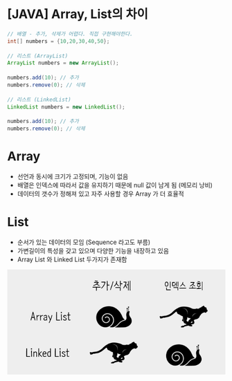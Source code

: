 # [JAVA] Array, List의 차이

```java
// 배열 - 추가, 삭제가 어렵다. 직접 구현해야한다.
int[] numbers = {10,20,30,40,50};

// 리스트 (ArrayList)
ArrayList numbers = new ArrayList();

numbers.add(10); // 추가
numbers.remove(0); // 삭제

// 리스트 (LinkedList)
LinkedList numbers = new LinkedList();

numbers.add(10); // 추가
numbers.remove(0); // 삭제
```

# Array

- 선언과 동시에 크기가 고정되며, 기능이 없음
- 배열은 인덱스에 따라서 값을 유지하기 때문에 null 값이 남게 됨 (메모리 낭비)
- 데이터의 갯수가 정해져 있고 자주 사용할 경우 Array 가 더 효율적

# List

- 순서가 있는 데이터의 모임 (Sequence 라고도 부름)
- 가변길이의 특성을 갖고 있으며 다양한 기능을 내장하고 있음
- Array List 와 Linked List 두가지가 존재함

![Untitled](Untitled%2010.png)